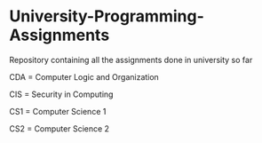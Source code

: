 # University-Programming-Assignments
Repository containing all the assignments done in university so far 

CDA = Computer Logic and Organization

CIS = Security in Computing 

CS1 = Computer Science 1 

CS2 = Computer Science 2 
